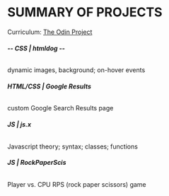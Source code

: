 # SUMMARY OF PROJECTS
Curriculum: [The Odin Project](https://www.theodinproject.com/dashboard)


###### <strong>-- CSS | htmldog --</strong>
dynamic images, background; on-hover events


###### <strong>HTML/CSS | Google Results </strong>
custom Google Search Results page


###### <strong>JS | js.x</strong>
Javascript theory; syntax; classes; functions


###### <strong>JS | RockPaperScis</strong>
Player vs. CPU RPS (rock paper scissors) game 

